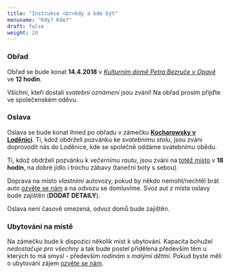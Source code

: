 ```yaml
---
title: "Instrukce <br>kdy a kde být"
menuname: "Kdy? Kde?"
draft: false
weight: 20
---
```


### Obřad

Obřad se bude konat **14.4.2018** v [*Kulturním domě Petra Bezruče v Opavě*](#map_bezruc) ve
**12 hodin**. 

Všichni, kteří dostali *svatební oznámení* jsou zvání! Na obřad prosím přijďte ve společenském oděvu.

### Oslava

Oslava se bude konat ihned po obřadu v zámečku [**Kocharowsky v Loděnici**](#map_kocharowsky). Ti,
kdož obdrželi pozvánku ke *svatebnímu stolu*, jsou zváni doprovodit nás do
Loděnice, kde se společně oddáme svatebnímu obědu.

Ti, kdož obdrželi pozvánku k *večernímu rautu*, jsou zváni na [totéž místo](#map_kocharowsky) v **18
hodin**, na dobré jídlo i trochu zábavy (taneční boty s sebou).

Doprava na místo *vlastními* autovozy, pokud by někdo nemohl/nechtěl brát auto
[ozvěte se nám](#contact) a na odvozu se domluvíme. Svoz aut z místa oslavy bude zajištěn (**DODAT DETAILY**).

Oslava není časově omezená, odvoz domů bude zajištěn.

### Ubytování na místě
Na zámečku bude k dispozici několik míst k ubytování. Kapacita bohužel
*nedostačuje pro všechny* a tak bude postel přidělena především těm u kterých to
má smysl - především *rodinám s malými dětmi*. Pokud byste měli o ubytování
zájem [ozvěte se nám](#contact).
